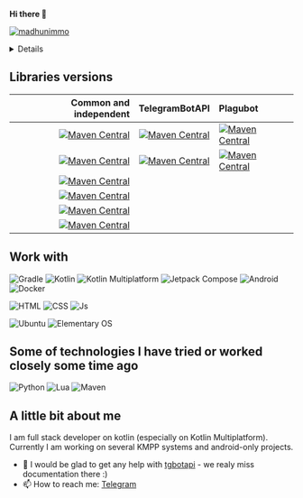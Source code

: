 **Hi there 👋**

[![madhunimmo](https://github-readme-stats.vercel.app/api/top-langs?username=InsanusMokrassar&show_icons=true&&count_private=true&locale=en&theme=onedark&layout=compact)](https://github.com/ryo-ma/github-profile-trophy)

<details>

  [![trophy](https://github-profile-trophy.vercel.app/?username=InsanusMokrassar&theme=onedark)](https://github.com/ryo-ma/github-profile-trophy)

  [![madhunimmo](https://github-readme-stats.vercel.app/api?username=InsanusMokrassar&show_icons=true&&count_private=true&locale=en&theme=onedark&layout=compact)](https://github.com/ryo-ma/github-profile-trophy)
  
</details>

## Libraries versions

| Common and independent | TelegramBotAPI | Plagubot |
| ---: | :---: | :--- |
| [![Maven Central](https://img.shields.io/maven-central/v/dev.inmo/micro_utils.common?label=microutils&style=flat-square)](https://github.com/InsanusMokrassar/MicroUtils) | [![Maven Central](https://img.shields.io/maven-central/v/dev.inmo/tgbotapi?label=tgbotapi&style=flat-square)](https://github.com/InsanusMokrassar/TelegramBotAPI) | [![Maven Central](https://img.shields.io/maven-central/v/dev.inmo/plagubot.plugin?label=plagubot&style=flat-square)](https://github.com/InsanusMokrassar/PlaguBot) |
| [![Maven Central](https://img.shields.io/maven-central/v/dev.inmo/kslog?label=kslog&style=flat-square)](https://github.com/InsanusMokrassar/KSLog) | [![Maven Central](https://img.shields.io/maven-central/v/dev.inmo/tgbotapi.libraries.cache.admins.common?label=tgbotapi.libraries&style=flat-square)](https://github.com/InsanusMokrassar/TelegramBotAPILibraries) | [![Maven Central](https://img.shields.io/maven-central/v/dev.inmo/plagubot.plugins.commands?label=plagubot.plugins&style=flat-square)](https://github.com/InsanusMokrassar/PlaguBotPlugins) |
| [![Maven Central](https://img.shields.io/maven-central/v/dev.inmo/krontab?label=krontab&style=flat-square)](https://github.com/InsanusMokrassar/Krontab) | | |
| [![Maven Central](https://img.shields.io/maven-central/v/dev.inmo/kjsuikit?label=kjsuikit&style=flat-square)](https://github.com/InsanusMokrassar/JSUIKitKBindings) | | |
| [![Maven Central](https://img.shields.io/maven-central/v/dev.inmo/saucenaoapi?label=saucenaoapi&style=flat-square)](https://github.com/InsanusMokrassar/SauceNaoAPI) | | |
| [![Maven Central](https://img.shields.io/maven-central/v/dev.inmo/navigation.core?label=navigation&style=flat-square)](https://github.com/InsanusMokrassar/navigation) | | |

## Work with

![Gradle](https://img.shields.io/badge/Gradle-02303A?style=for-the-badge&logo=Gradle&logoColor=white)
![Kotlin](https://img.shields.io/badge/kotlin-a879f6?style=for-the-badge&logo=kotlin&logoColor=orange)
![Kotlin Multiplatform](https://img.shields.io/badge/kotlin%20multiplatform-a879f6?style=for-the-badge&logo=kotlin&logoColor=orange)
![Jetpack Compose](https://img.shields.io/badge/jetpack%20compose-4285F4?style=for-the-badge&logo=Jetpack%20Compose&logoColor=orange)
![Android](https://img.shields.io/badge/Android-white?style=for-the-badge&logo=android&logoColor=green)
![Docker](https://img.shields.io/badge/Docker-2496ED?style=for-the-badge&logo=docker&logoColor=white)

![HTML](https://img.shields.io/badge/HTML5-E34F26?style=for-the-badge&logo=html5&logoColor=white)
![CSS](https://img.shields.io/badge/CSS3-1572B6?style=for-the-badge&logo=css3&logoColor=white)
![Js](https://img.shields.io/badge/JavaScript-323330?style=for-the-badge&logo=javascript&logoColor=F7DF1E)

![Ubuntu](https://img.shields.io/badge/Ubuntu-E95420?style=for-the-badge&logo=ubuntu&logoColor=white)
![Elementary OS](https://img.shields.io/badge/Elementary%20OS-64BAFF?style=for-the-badge&logo=elementary&logoColor=white)

## Some of technologies I have tried or worked closely some time ago

![Python](https://img.shields.io/badge/Python-3776AB?style=for-the-badge&logo=python&logoColor=white)
![Lua](https://img.shields.io/badge/Lua-2C2D72?style=for-the-badge&logo=Lua&logoColor=white)
![Maven](https://img.shields.io/badge/Maven-C71A36?style=for-the-badge&logo=Apache%20Maven&logoColor=white)

## A little bit about me

I am full stack developer on kotlin (especially on Kotlin Multiplatform). Currently I am working on several KMPP systems and android-only projects.

* 🤔 I would be glad to get any help with [tgbotapi](https://github.com/InsanusMokrassar/TelegramBotAPI) - we realy miss documentation there :)
* 📫 How to reach me: [Telegram](https://t.me/InsanusMokrassar)
